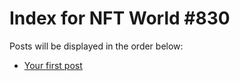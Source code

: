 # Index for NFT World #830
Posts will be displayed in the order below:

- [Your first post](./001-first.md)

